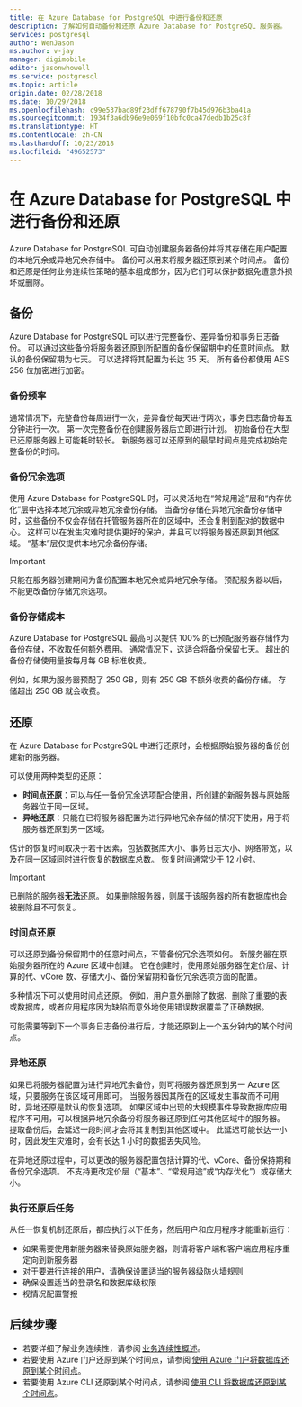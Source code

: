 ```yaml
---
title: 在 Azure Database for PostgreSQL 中进行备份和还原
description: 了解如何自动备份和还原 Azure Database for PostgreSQL 服务器。
services: postgresql
author: WenJason
ms.author: v-jay
manager: digimobile
editor: jasonwhowell
ms.service: postgresql
ms.topic: article
origin.date: 02/28/2018
ms.date: 10/29/2018
ms.openlocfilehash: c99e537bad89f23dff678790f7b45d976b3ba41a
ms.sourcegitcommit: 1934f3a6db96e9e069f10bfc0ca47dedb1b25c8f
ms.translationtype: HT
ms.contentlocale: zh-CN
ms.lasthandoff: 10/23/2018
ms.locfileid: "49652573"
---
```

# <a name="backup-and-restore-in-azure-database-for-postgresql"></a>在 Azure Database for PostgreSQL 中进行备份和还原

Azure Database for PostgreSQL 可自动创建服务器备份并将其存储在用户配置的本地冗余或异地冗余存储中。 备份可以用来将服务器还原到某个时间点。 备份和还原是任何业务连续性策略的基本组成部分，因为它们可以保护数据免遭意外损坏或删除。

## <a name="backups"></a>备份

Azure Database for PostgreSQL 可以进行完整备份、差异备份和事务日志备份。 可以通过这些备份将服务器还原到所配置的备份保留期中的任意时间点。 默认的备份保留期为七天。 可以选择将其配置为长达 35 天。 所有备份都使用 AES 256 位加密进行加密。

### <a name="backup-frequency"></a>备份频率

通常情况下，完整备份每周进行一次，差异备份每天进行两次，事务日志备份每五分钟进行一次。 第一次完整备份在创建服务器后立即进行计划。 初始备份在大型已还原服务器上可能耗时较长。 新服务器可以还原到的最早时间点是完成初始完整备份的时间。

### <a name="backup-redundancy-options"></a>备份冗余选项

使用 Azure Database for PostgreSQL 时，可以灵活地在“常规用途”层和“内存优化”层中选择本地冗余或异地冗余备份存储。 当备份存储在异地冗余备份存储中时，这些备份不仅会存储在托管服务器所在的区域中，还会复制到配对的数据中心。 这样可以在发生灾难时提供更好的保护，并且可以将服务器还原到其他区域。 “基本”层仅提供本地冗余备份存储。

> [!IMPORTANT]
> 只能在服务器创建期间为备份配置本地冗余或异地冗余存储。 预配服务器以后，不能更改备份存储冗余选项。

### <a name="backup-storage-cost"></a>备份存储成本

Azure Database for PostgreSQL 最高可以提供 100% 的已预配服务器存储作为备份存储，不收取任何额外费用。 通常情况下，这适合将备份保留七天。 超出的备份存储使用量按每月每 GB 标准收费。

例如，如果为服务器预配了 250 GB，则有 250 GB 不额外收费的备份存储。 存储超出 250 GB 就会收费。

## <a name="restore"></a>还原

在 Azure Database for PostgreSQL 中进行还原时，会根据原始服务器的备份创建新的服务器。

可以使用两种类型的还原：

- **时间点还原**：可以与任一备份冗余选项配合使用，所创建的新服务器与原始服务器位于同一区域。
- **异地还原**：只能在已将服务器配置为进行异地冗余存储的情况下使用，用于将服务器还原到另一区域。

估计的恢复时间取决于若干因素，包括数据库大小、事务日志大小、网络带宽，以及在同一区域同时进行恢复的数据库总数。 恢复时间通常少于 12 小时。

> [!IMPORTANT]
> 已删除的服务器**无法**还原。 如果删除服务器，则属于该服务器的所有数据库也会被删除且不可恢复。

### <a name="point-in-time-restore"></a>时间点还原

可以还原到备份保留期中的任意时间点，不管备份冗余选项如何。 新服务器在原始服务器所在的 Azure 区域中创建。 它在创建时，使用原始服务器在定价层、计算的代、vCore 数、存储大小、备份保留期和备份冗余选项方面的配置。

多种情况下可以使用时间点还原。 例如，用户意外删除了数据、删除了重要的表或数据库，或者应用程序因为缺陷而意外地使用错误数据覆盖了正确数据。

可能需要等到下一个事务日志备份进行后，才能还原到上一个五分钟内的某个时间点。

### <a name="geo-restore"></a>异地还原

如果已将服务器配置为进行异地冗余备份，则可将服务器还原到另一 Azure 区域，只要服务在该区域可用即可。 当服务器因其所在的区域发生事故而不可用时，异地还原是默认的恢复选项。 如果区域中出现的大规模事件导致数据库应用程序不可用，可以根据异地冗余备份将服务器还原到任何其他区域中的服务器。 提取备份后，会延迟一段时间才会将其复制到其他区域中。 此延迟可能长达一小时，因此发生灾难时，会有长达 1 小时的数据丢失风险。

在异地还原过程中，可以更改的服务器配置包括计算的代、vCore、备份保持期和备份冗余选项。 不支持更改定价层（“基本”、“常规用途”或“内存优化”）或存储大小。

### <a name="perform-post-restore-tasks"></a>执行还原后任务

从任一恢复机制还原后，都应执行以下任务，然后用户和应用程序才能重新运行：

- 如果需要使用新服务器来替换原始服务器，则请将客户端和客户端应用程序重定向到新服务器
- 对于要进行连接的用户，请确保设置适当的服务器级防火墙规则
- 确保设置适当的登录名和数据库级权限
- 视情况配置警报

## <a name="next-steps"></a>后续步骤

- 若要详细了解业务连续性，请参阅 [业务连续性概述](concepts-business-continuity.md)。
- 若要使用 Azure 门户还原到某个时间点，请参阅 [使用 Azure 门户将数据库还原到某个时间点](howto-restore-server-portal.md)。
- 若要使用 Azure CLI 还原到某个时间点，请参阅 [使用 CLI 将数据库还原到某个时间点](howto-restore-server-cli.md)。